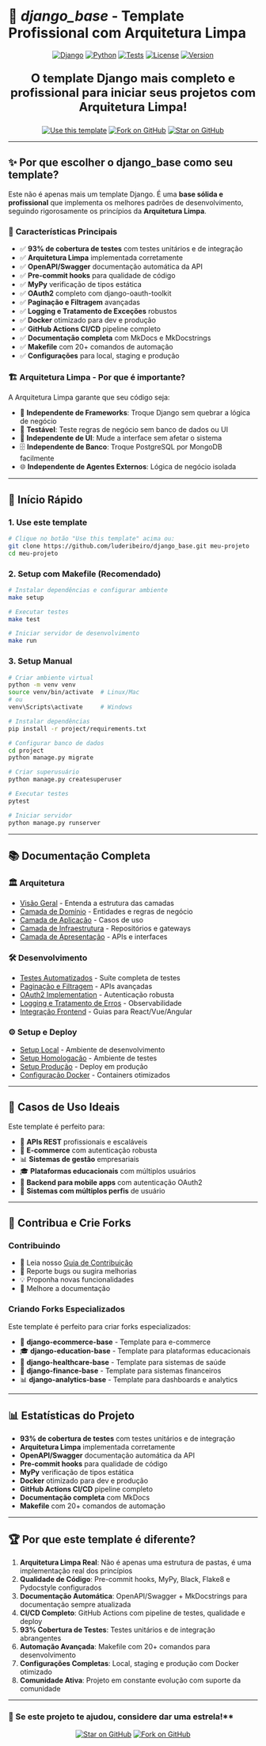 # 🚀 _django_base_ - Template Profissional com Arquitetura Limpa

<div align="center">
<a href="https://djangoproject.com/"><img src="https://img.shields.io/badge/Django-5.0+-green?style=for-the-badge&logo=django" alt="Django"></a>
<a href="https://python.org/"><img src="https://img.shields.io/badge/Python-3.12+-blue?style=for-the-badge&logo=python" alt="Python"></a>
<a href="https://github.com/luderibeiro/django_base/actions"><img src="https://img.shields.io/badge/Tests-93%25%20coverage-brightgreen?style=for-the-badge" alt="Tests"></a>
<a href="https://github.com/luderibeiro/django_base/blob/main/LICENSE"><img src="https://img.shields.io/badge/License-MIT-yellow?style=for-the-badge" alt="License"></a>
<a href="https://github.com/luderibeiro/django_base/releases"><img src="https://img.shields.io/badge/Version-2.1.0-orange?style=for-the-badge" alt="Version"></a>
</div>

<div align="center">
<p style="font-size: 1.5rem; font-weight: bold;">O template Django mais completo e profissional para iniciar seus projetos com Arquitetura Limpa!</p>
</div>

<div align="center">
<a href="https://github.com/luderibeiro/django_base/generate"><img src="https://img.shields.io/badge/Use%20this%20template-2DA44E?style=for-the-badge&logo=github" alt="Use this template"></a>
<a href="https://github.com/luderibeiro/django_base/fork"><img src="https://img.shields.io/badge/Fork%20on%20GitHub-181717?style=for-the-badge&logo=github" alt="Fork on GitHub"></a>
<a href="https://github.com/luderibeiro/django_base"><img src="https://img.shields.io/badge/Star%20on%20GitHub-181717?style=for-the-badge&logo=github" alt="Star on GitHub"></a>
</div>

---

## ✨ Por que escolher o django_base como seu template?

Este não é apenas mais um template Django. É uma **base sólida e profissional** que implementa os melhores padrões de desenvolvimento, seguindo rigorosamente os princípios da **Arquitetura Limpa**.

### 🎯 **Características Principais**

-   ✅ **93% de cobertura de testes** com testes unitários e de integração
-   ✅ **Arquitetura Limpa** implementada corretamente
-   ✅ **OpenAPI/Swagger** documentação automática da API
-   ✅ **Pre-commit hooks** para qualidade de código
-   ✅ **MyPy** verificação de tipos estática
-   ✅ **OAuth2** completo com django-oauth-toolkit
-   ✅ **Paginação e Filtragem** avançadas
-   ✅ **Logging e Tratamento de Exceções** robustos
-   ✅ **Docker** otimizado para dev e produção
-   ✅ **GitHub Actions CI/CD** pipeline completo
-   ✅ **Documentação completa** com MkDocs e MkDocstrings
-   ✅ **Makefile** com 20+ comandos de automação
-   ✅ **Configurações** para local, staging e produção

### 🏗️ **Arquitetura Limpa - Por que é importante?**

A Arquitetura Limpa garante que seu código seja:

-   🔄 **Independente de Frameworks**: Troque Django sem quebrar a lógica de negócio
-   🧪 **Testável**: Teste regras de negócio sem banco de dados ou UI
-   🎨 **Independente de UI**: Mude a interface sem afetar o sistema
-   🗄️ **Independente de Banco**: Troque PostgreSQL por MongoDB facilmente
-   🌐 **Independente de Agentes Externos**: Lógica de negócio isolada

---

## 🚀 Início Rápido

### 1. **Use este template**

```bash
# Clique no botão "Use this template" acima ou:
git clone https://github.com/luderibeiro/django_base.git meu-projeto
cd meu-projeto
```

### 2. **Setup com Makefile (Recomendado)**

```bash
# Instalar dependências e configurar ambiente
make setup

# Executar testes
make test

# Iniciar servidor de desenvolvimento
make run
```

### 3. **Setup Manual**

```bash
# Criar ambiente virtual
python -m venv venv
source venv/bin/activate  # Linux/Mac
# ou
venv\Scripts\activate     # Windows

# Instalar dependências
pip install -r project/requirements.txt

# Configurar banco de dados
cd project
python manage.py migrate

# Criar superusuário
python manage.py createsuperuser

# Executar testes
pytest

# Iniciar servidor
python manage.py runserver
```

---

## 📚 Documentação Completa

### 🏛️ **Arquitetura**

-   [Visão Geral](architecture/overview.md) - Entenda a estrutura das camadas
-   [Camada de Domínio](architecture/domain-layer.md) - Entidades e regras de negócio
-   [Camada de Aplicação](architecture/application-layer.md) - Casos de uso
-   [Camada de Infraestrutura](architecture/infrastructure-layer.md) - Repositórios e gateways
-   [Camada de Apresentação](architecture/presentation-layer.md) - APIs e interfaces

### 🛠️ **Desenvolvimento**

-   [Testes Automatizados](development/automated-testing.md) - Suíte completa de testes
-   [Paginação e Filtragem](development/pagination-filtering.md) - APIs avançadas
-   [OAuth2 Implementation](development/oauth2-implementation.md) - Autenticação robusta
-   [Logging e Tratamento de Erros](development/logging-error-handling.md) - Observabilidade
-   [Integração Frontend](development/frontend-integration.md) - Guias para React/Vue/Angular

### ⚙️ **Setup e Deploy**

-   [Setup Local](setup/project-setup.md) - Ambiente de desenvolvimento
-   [Setup Homologação](setup/staging-setup.md) - Ambiente de testes
-   [Setup Produção](setup/production-setup.md) - Deploy em produção
-   [Configuração Docker](setup/production-setup.md) - Containers otimizados

---

## 🎯 **Casos de Uso Ideais**

Este template é perfeito para:

-   🏢 **APIs REST** profissionais e escaláveis
-   🛒 **E-commerce** com autenticação robusta
-   📊 **Sistemas de gestão** empresariais
-   🎓 **Plataformas educacionais** com múltiplos usuários
-   📱 **Backend para mobile apps** com autenticação OAuth2
-   🔐 **Sistemas com múltiplos perfis** de usuário

---

## 🤝 **Contribua e Crie Forks**

### **Contribuindo**

-   📖 Leia nosso [Guia de Contribuição](CONTRIBUTING.md)
-   🐛 Reporte bugs ou sugira melhorias
-   💡 Proponha novas funcionalidades
-   📝 Melhore a documentação

### **Criando Forks Especializados**

Este template é perfeito para criar forks especializados:

-   🛒 **django-ecommerce-base** - Template para e-commerce
-   🎓 **django-education-base** - Template para plataformas educacionais
-   🏥 **django-healthcare-base** - Template para sistemas de saúde
-   🏦 **django-finance-base** - Template para sistemas financeiros
-   📊 **django-analytics-base** - Template para dashboards e analytics

---

## 📊 **Estatísticas do Projeto**

-   **93% de cobertura de testes** com testes unitários e de integração
-   **Arquitetura Limpa** implementada corretamente
-   **OpenAPI/Swagger** documentação automática da API
-   **Pre-commit hooks** para qualidade de código
-   **MyPy** verificação de tipos estática
-   **Docker** otimizado para dev e produção
-   **GitHub Actions CI/CD** pipeline completo
-   **Documentação completa** com MkDocs
-   **Makefile** com 20+ comandos de automação

---

## 🏆 **Por que este template é diferente?**

1. **Arquitetura Limpa Real**: Não é apenas uma estrutura de pastas, é uma implementação real dos princípios
2. **Qualidade de Código**: Pre-commit hooks, MyPy, Black, Flake8 e Pydocstyle configurados
3. **Documentação Automática**: OpenAPI/Swagger + MkDocstrings para documentação sempre atualizada
4. **CI/CD Completo**: GitHub Actions com pipeline de testes, qualidade e deploy
5. **93% Cobertura de Testes**: Testes unitários e de integração abrangentes
6. **Automação Avançada**: Makefile com 20+ comandos para desenvolvimento
7. **Configurações Completas**: Local, staging e produção com Docker otimizado
8. **Comunidade Ativa**: Projeto em constante evolução com suporte da comunidade

---

### 🌟 Se este projeto te ajudou, considere dar uma estrela!\*\*

<div align="center">

<a href="https://github.com/luderibeiro/django_base"><img src="https://img.shields.io/badge/Star%20on%20GitHub-181717?style=for-the-badge&logo=github" alt="Star on GitHub"></a>
<a href="https://github.com/luderibeiro/django_base/fork"><img src="https://img.shields.io/badge/Fork%20on%20GitHub-181717?style=for-the-badge&logo=github" alt="Fork on GitHub"></a>

</div>
